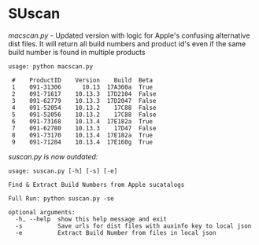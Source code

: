 # SUscan

_macscan.py_ - Updated version with logic for Apple's confusing alternative dist files.
It will return all build numbers and product id's even if the same build number is found in multiple products
```
usage: python macscan.py
```
```
 #    ProductID    Version    Build  Beta
 1    091-31306      10.13  17A360a  True
 2    091-71617    10.13.3  17D2104  False
 3    091-62779    10.13.3  17D2047  False
 4    091-52054    10.13.2    17C88  False
 5    091-52056    10.13.2    17C88  False
 6    091-73168    10.13.4  17E182a  True
 7    091-62780    10.13.3    17D47  False
 8    091-73170    10.13.4  17E182a  True
 9    091-71284    10.13.4  17E160g  True
 ```





_suscan.py is now outdated:_

```
usage: suscan.py [-h] [-s] [-e]

Find & Extract Build Numbers from Apple sucatalogs

Full Run: python suscan.py -se

optional arguments:
  -h, --help  show this help message and exit
  -s          Save urls for dist files with auxinfo key to local json
  -e          Extract Build Number from files in local json
```

